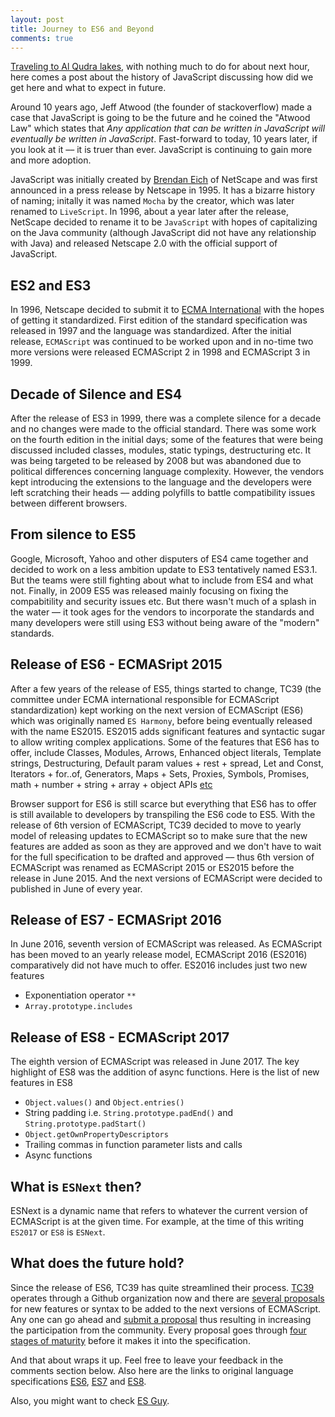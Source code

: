 ```yaml
---
layout: post
title: Journey to ES6 and Beyond
comments: true
---
```


[Traveling to Al Qudra lakes](https://twitter.com/kamranahmedse/status/924035150429720577), with nothing much to do for about next hour, here comes a post about the history of JavaScript discussing how did we get here and what to expect in future.

Around 10 years ago, Jeff Atwood (the founder of stackoverflow) made a case that JavaScript is going to be the future and he coined the "Atwood Law" which states that *Any application that can be written in JavaScript will eventually be written in JavaScript*. Fast-forward to today, 10 years later, if you look at it –– it is truer than ever. JavaScript is continuing to gain more and more adoption. 

JavaScript was initially created by [Brendan Eich](https://twitter.com/BrendanEich) of NetScape and was first announced in a press release by Netscape in 1995. It has a bizarre history of naming; initally it was named `Mocha` by the creator, which was later renamed to `LiveScript`. In 1996, about a year later after the release, NetScape decided to rename it to be `JavaScript` with hopes of capitalizing on the Java community (although JavaScript did not have any relationship with Java) and released Netscape 2.0 with the official support of JavaScript. 

## ES2 and ES3

In 1996, Netscape decided to submit it to [ECMA International](https://en.wikipedia.org/wiki/Ecma_International) with the hopes of getting it standardized. First edition of the standard specification was released in 1997 and the language was standardized. After the initial release, `ECMAScript` was continued to be worked upon and in no-time two more versions were released ECMAScript 2 in 1998 and ECMAScript 3 in 1999. 

## Decade of Silence and ES4

After the release of ES3 in 1999, there was a complete silence for a decade and no changes were made to the official standard. There was some work on the fourth edition in the initial days; some of the features that were being discussed included classes, modules, static typings, destructuring etc. It was being targeted to be released by 2008 but was abandoned due to political differences concerning language complexity. However, the vendors kept introducing the extensions to the language and the developers were left scratching their heads –– adding polyfills to battle compatibility issues between different browsers. 

## From silence to ES5

Google, Microsoft, Yahoo and other disputers of ES4 came together and decided to work on a less ambition update to ES3 tentatively named ES3.1. But the teams were still fighting about what to include from ES4 and what not. Finally, in 2009 ES5 was released mainly focusing on fixing the compabitility and security issues etc. But there wasn't much of a splash in the water –– it took ages for the vendors to incorporate the standards and many developers were still using ES3 without being aware of the "modern" standards.

## Release of ES6 - ECMASript 2015

After a few years of the release of ES5, things started to change, TC39 (the committee under ECMA international responsible for ECMAScript standardization) kept working on the next version of ECMAScript (ES6) which was originally named `ES Harmony`, before being eventually released with the name ES2015. ES2015 adds significant features and syntactic sugar to allow writing complex applications. Some of the features that ES6 has to offer, include Classes, Modules, Arrows, Enhanced object literals, Template strings, Destructuring, Default param values + rest + spread, Let and Const, Iterators + for..of, Generators, Maps + Sets, Proxies, Symbols, Promises, math + number + string + array + object APIs [etc](http://es6-features.org/#Constants)

Browser support for ES6 is still scarce but everything that ES6 has to offer is still available to developers by transpiling the ES6 code to ES5. With the release of 6th version of ECMAScript, TC39 decided to move to yearly model of releasing updates to ECMAScript so to make sure that the new features are added as soon as they are approved and we don't have to wait for the full specification to be drafted and approved –– thus 6th version of ECMAScript was renamed as ECMAScript 2015 or ES2015 before the release in June 2015. And the next versions of ECMAScript were decided to published in June of every year.

## Release of ES7 - ECMASript 2016

In June 2016, seventh version of ECMAScript was released. As ECMAScript has been moved to an yearly release model, ECMAScript 2016 (ES2016) comparatively did not have much to offer. ES2016 includes just two new features 

- Exponentiation operator `**`
- `Array.prototype.includes`

## Release of ES8 - ECMAScript 2017

The eighth version of ECMAScript was released in June 2017. The key highlight of ES8 was the addition of async functions. Here is the list of new features in ES8

- `Object.values()` and `Object.entries()`
- String padding i.e. `String.prototype.padEnd()` and `String.prototype.padStart()`
- `Object.getOwnPropertyDescriptors`
- Trailing commas in function parameter lists and calls
- Async functions

## What is `ESNext` then?

ESNext is a dynamic name that refers to whatever the current version of ECMAScript is at the given time. For example, at the time of this writing `ES2017` or `ES8` is `ESNext`.

## What does the future hold?

Since the release of ES6, TC39 has quite streamlined their process. [TC39](https://github.com/tc39) operates through a Github organization now and there are [several proposals](https://github.com/tc39/proposals) for new features or syntax to be added to the next versions of ECMAScript. Any one can go ahead and [submit a proposal](https://github.com/tc39/proposals) thus resulting in increasing the participation from the community. Every proposal goes through [four stages of maturity](https://tc39.github.io/process-document/) before it makes it into the specification.

And that about wraps it up. Feel free to leave your feedback in the comments section below. Also here are the links to original language specifications [ES6](https://www.ecma-international.org/ecma-262/6.0/), [ES7](https://www.ecma-international.org/ecma-262/7.0/) and [ES8](https://www.ecma-international.org/ecma-262/8.0/).

Also, you might want to check [ES Guy](https://esguy.com/).
